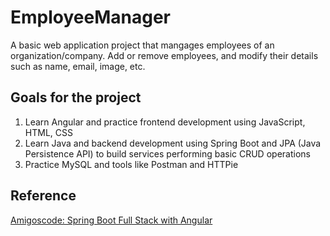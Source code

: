 # EmployeeManager
A basic web application project that mangages employees of an organization/company. Add or remove employees, and modify their details such as name, email, image, etc.

## Goals for the project
1. Learn Angular and practice frontend development using JavaScript, HTML, CSS
2. Learn Java and backend development using Spring Boot and JPA (Java Persistence API) to build services performing basic CRUD operations
3. Practice MySQL and tools like Postman and HTTPie

## Reference
[Amigoscode: Spring Boot Full Stack with Angular](https://www.youtube.com/watch?v=Gx4iBLKLVHk)
